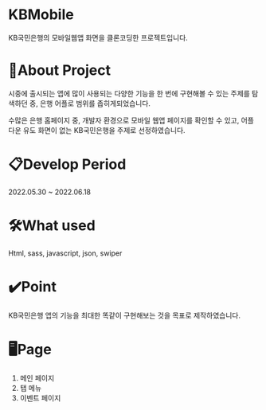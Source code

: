 # KBMobile
KB국민은행의 모바일웹앱 화면을 클론코딩한 프로젝트입니다.

# 🔎About Project
시중에 출시되는 앱에 많이 사용되는 다양한 기능을 한 번에 구현해볼 수 있는 주제를 탐색하던 중, 은행 어플로 범위를 좁히게되었습니다.

수많은 은행 홈페이지 중, 개발자 환경으로 모바일 웹앱 페이지를 확인할 수 있고, 어플 다운 유도 화면이 없는 KB국민은행을 주제로 선정하였습니다.

# 📋Develop Period
2022.05.30 ~ 2022.06.18

# 🛠️What used
Html, sass, javascript, json, swiper

# ✔️Point
KB국민은행 앱의 기능을 최대한 똑같이 구현해보는 것을 목표로 제작하였습니다.

# 🖥️Page
1. 메인 페이지
2. 탭 메뉴
3. 이벤트 페이지
